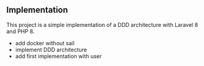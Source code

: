 ## Implementation

This project is a simple implementation of a DDD architecture with Laravel 8 and PHP 8.

- add docker without sail
- implement DDD architecture
- add first implementation with user

